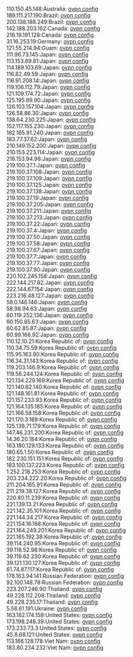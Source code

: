 110.150.45.148:Australia: [ovpn config](vpn/110_150_45_148.ovpn)  
189.111.217.190:Brazil: [ovpn config](vpn/189_111_217_190.ovpn)  
200.138.188.249:Brazil: [ovpn config](vpn/200_138_188_249.ovpn)  
142.188.203.162:Canada: [ovpn config](vpn/142_188_203_162.ovpn)  
216.19.191.128:Canada: [ovpn config](vpn/216_19_191_128.ovpn)  
31.16.253.19:Germany: [ovpn config](vpn/31_16_253_19.ovpn)  
121.55.214.94:Guam: [ovpn config](vpn/121_55_214_94.ovpn)  
111.96.73.145:Japan: [ovpn config](vpn/111_96_73_145.ovpn)  
113.153.69.81:Japan: [ovpn config](vpn/113_153_69_81.ovpn)  
114.189.103.69:Japan: [ovpn config](vpn/114_189_103_69.ovpn)  
116.82.49.59:Japan: [ovpn config](vpn/116_82_49_59.ovpn)  
116.91.208.14:Japan: [ovpn config](vpn/116_91_208_14.ovpn)  
119.106.112.79:Japan: [ovpn config](vpn/119_106_112_79.ovpn)  
121.109.174.72:Japan: [ovpn config](vpn/121_109_174_72.ovpn)  
125.195.89.90:Japan: [ovpn config](vpn/125_195_89_90.ovpn)  
126.103.157.104:Japan: [ovpn config](vpn/126_103_157_104.ovpn)  
126.58.86.30:Japan: [ovpn config](vpn/126_58_86_30.ovpn)  
138.64.230.225:Japan: [ovpn config](vpn/138_64_230_225.ovpn)  
152.117.155.230:Japan: [ovpn config](vpn/152_117_155_230.ovpn)  
182.165.91.240:Japan: [ovpn config](vpn/182_165_91_240.ovpn)  
183.77.37.62:Japan: [ovpn config](vpn/183_77_37_62.ovpn)  
210.149.152.200:Japan: [ovpn config](vpn/210_149_152_200.ovpn)  
210.153.223.114:Japan: [ovpn config](vpn/210_153_223_114.ovpn)  
216.153.94.98:Japan: [ovpn config](vpn/216_153_94_98.ovpn)  
219.100.37.1:Japan: [ovpn config](vpn/219_100_37_1.ovpn)  
219.100.37.108:Japan: [ovpn config](vpn/219_100_37_108.ovpn)  
219.100.37.109:Japan: [ovpn config](vpn/219_100_37_109.ovpn)  
219.100.37.125:Japan: [ovpn config](vpn/219_100_37_125.ovpn)  
219.100.37.138:Japan: [ovpn config](vpn/219_100_37_138.ovpn)  
219.100.37.19:Japan: [ovpn config](vpn/219_100_37_19.ovpn)  
219.100.37.205:Japan: [ovpn config](vpn/219_100_37_205.ovpn)  
219.100.37.211:Japan: [ovpn config](vpn/219_100_37_211.ovpn)  
219.100.37.213:Japan: [ovpn config](vpn/219_100_37_213.ovpn)  
219.100.37.22:Japan: [ovpn config](vpn/219_100_37_22.ovpn)  
219.100.37.4:Japan: [ovpn config](vpn/219_100_37_4.ovpn)  
219.100.37.50:Japan: [ovpn config](vpn/219_100_37_50.ovpn)  
219.100.37.58:Japan: [ovpn config](vpn/219_100_37_58.ovpn)  
219.100.37.67:Japan: [ovpn config](vpn/219_100_37_67.ovpn)  
219.100.37.7:Japan: [ovpn config](vpn/219_100_37_7.ovpn)  
219.100.37.77:Japan: [ovpn config](vpn/219_100_37_77.ovpn)  
219.100.37.90:Japan: [ovpn config](vpn/219_100_37_90.ovpn)  
220.102.245.158:Japan: [ovpn config](vpn/220_102_245_158.ovpn)  
222.144.217.82:Japan: [ovpn config](vpn/222_144_217_82.ovpn)  
222.144.67.154:Japan: [ovpn config](vpn/222_144_67_154.ovpn)  
223.216.48.127:Japan: [ovpn config](vpn/223_216_48_127.ovpn)  
58.0.146.146:Japan: [ovpn config](vpn/58_0_146_146.ovpn)  
58.98.94.63:Japan: [ovpn config](vpn/58_98_94_63.ovpn)  
60.119.252.136:Japan: [ovpn config](vpn/60_119_252_136.ovpn)  
60.150.85.63:Japan: [ovpn config](vpn/60_150_85_63.ovpn)  
60.62.85.87:Japan: [ovpn config](vpn/60_62_85_87.ovpn)  
60.99.168.92:Japan: [ovpn config](vpn/60_99_168_92.ovpn)  
110.12.10.21:Korea Republic of: [ovpn config](vpn/110_12_10_21.ovpn)  
110.34.75.59:Korea Republic of: [ovpn config](vpn/110_34_75_59.ovpn)  
115.95.163.90:Korea Republic of: [ovpn config](vpn/115_95_163_90.ovpn)  
116.34.31.143:Korea Republic of: [ovpn config](vpn/116_34_31_143.ovpn)  
119.203.146.9:Korea Republic of: [ovpn config](vpn/119_203_146_9.ovpn)  
119.56.244.124:Korea Republic of: [ovpn config](vpn/119_56_244_124.ovpn)  
121.134.229.169:Korea Republic of: [ovpn config](vpn/121_134_229_169.ovpn)  
121.140.82.140:Korea Republic of: [ovpn config](vpn/121_140_82_140.ovpn)  
121.148.161.81:Korea Republic of: [ovpn config](vpn/121_148_161_81.ovpn)  
121.157.233.93:Korea Republic of: [ovpn config](vpn/121_157_233_93.ovpn)  
121.164.135.185:Korea Republic of: [ovpn config](vpn/121_164_135_185.ovpn)  
121.166.58.158:Korea Republic of: [ovpn config](vpn/121_166_58_158.ovpn)  
121.170.3.169:Korea Republic of: [ovpn config](vpn/121_170_3_169.ovpn)  
125.139.71.179:Korea Republic of: [ovpn config](vpn/125_139_71_179.ovpn)  
147.46.231.200:Korea Republic of: [ovpn config](vpn/147_46_231_200.ovpn)  
14.36.20.184:Korea Republic of: [ovpn config](vpn/14_36_20_184.ovpn)  
163.180.129.133:Korea Republic of: [ovpn config](vpn/163_180_129_133.ovpn)  
180.65.1.50:Korea Republic of: [ovpn config](vpn/180_65_1_50.ovpn)  
182.230.151.151:Korea Republic of: [ovpn config](vpn/182_230_151_151.ovpn)  
183.100.137.223:Korea Republic of: [ovpn config](vpn/183_100_137_223.ovpn)  
1.252.218.253:Korea Republic of: [ovpn config](vpn/1_252_218_253.ovpn)  
203.234.222.20:Korea Republic of: [ovpn config](vpn/203_234_222_20.ovpn)  
211.204.165.91:Korea Republic of: [ovpn config](vpn/211_204_165_91.ovpn)  
211.219.38.127:Korea Republic of: [ovpn config](vpn/211_219_38_127.ovpn)  
220.80.11.239:Korea Republic of: [ovpn config](vpn/220_80_11_239.ovpn)  
221.139.13.21:Korea Republic of: [ovpn config](vpn/221_139_13_21.ovpn)  
221.142.35.101:Korea Republic of: [ovpn config](vpn/221_142_35_101.ovpn)  
221.144.34.217:Korea Republic of: [ovpn config](vpn/221_144_34_217.ovpn)  
221.154.16.188:Korea Republic of: [ovpn config](vpn/221_154_16_188.ovpn)  
221.164.249.201:Korea Republic of: [ovpn config](vpn/221_164_249_201.ovpn)  
221.165.192.38:Korea Republic of: [ovpn config](vpn/221_165_192_38.ovpn)  
39.114.240.95:Korea Republic of: [ovpn config](vpn/39_114_240_95.ovpn)  
39.118.52.98:Korea Republic of: [ovpn config](vpn/39_118_52_98.ovpn)  
39.119.62.230:Korea Republic of: [ovpn config](vpn/39_119_62_230.ovpn)  
39.121.130.127:Korea Republic of: [ovpn config](vpn/39_121_130_127.ovpn)  
61.74.87.117:Korea Republic of: [ovpn config](vpn/61_74_87_117.ovpn)  
178.163.94.141:Russian Federation: [ovpn config](vpn/178_163_94_141.ovpn)  
92.100.148.78:Russian Federation: [ovpn config](vpn/92_100_148_78.ovpn)  
223.207.246.90:Thailand: [ovpn config](vpn/223_207_246_90.ovpn)  
49.228.112.208:Thailand: [ovpn config](vpn/49_228_112_208.ovpn)  
49.228.235.17:Thailand: [ovpn config](vpn/49_228_235_17.ovpn)  
5.58.61.191:Ukraine: [ovpn config](vpn/5_58_61_191.ovpn)  
163.182.174.159:United States: [ovpn config](vpn/163_182_174_159.ovpn)  
173.198.248.39:United States: [ovpn config](vpn/173_198_248_39.ovpn)  
173.233.73.3:United States: [ovpn config](vpn/173_233_73_3.ovpn)  
45.8.68.121:United States: [ovpn config](vpn/45_8_68_121.ovpn)  
113.166.128.178:Viet Nam: [ovpn config](vpn/113_166_128_178.ovpn)  
183.80.234.232:Viet Nam: [ovpn config](vpn/183_80_234_232.ovpn)  
